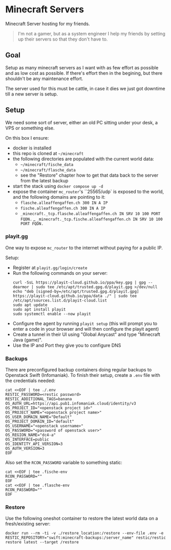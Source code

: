 # Minecraft Servers

Minecraft Server hosting for my friends.

> I'm not a gamer, but as a system engineer I help my friends by setting up their servers so that they don't have to.

## Goal

Setup as many minecraft servers as I want with as few effort as possible and as low cost as possible. If there's effort then in the begining, but there shouldn't be any maintenance effort.

The server used for this must be cattle, in case it dies we just got downtime till a new server is setup.

## Setup

We need some sort of server, either an old PC sitting under your desk, a VPS or something else.

On this box I ensure:
- docker is installed
- this repo is cloned at `~/minecraft`
- the following directories are populated with the current world data:
  - `~/minecraft/fische_data`
  - `~/minecraft/flasche_data`
  - see the "Restore" chapter how to get that data back to the server from the latest backup
- start the stack using `docker compose up -d`
- expose the container `mc_router`'s ``25565/udp` is exposed to the world, and the following domains are pointing to it:
  - `flasche.alleaffengaffen.ch 300 IN A IP`
  - `fische.alleaffengaffen.ch 300 IN A IP`
  - `_minecraft._tcp.flasche.alleaffengaffen.ch IN SRV 10 100 PORT FQDN.`
  _ `_minecraft._tcp.fische.alleaffengaffen.ch IN SRV 10 100 PORT FQDN.`

### playit.gg

One way to expose `mc_router` to the internet without paying for a public IP.

Setup:
- Register at `playit.gg/login/create`
- Run the following commands on your server:
  ```console
  curl -SsL https://playit-cloud.github.io/ppa/key.gpg | gpg --dearmor | sudo tee /etc/apt/trusted.gpg.d/playit.gpg >/dev/null
  echo "deb [signed-by=/etc/apt/trusted.gpg.d/playit.gpg] https://playit-cloud.github.io/ppa/data ./" | sudo tee /etc/apt/sources.list.d/playit-cloud.list
  sudo apt update
  sudo apt install playit
  sudo systemctl enable --now playit
  ```
- Configure the agent by running `playit setup` (this will prompt you to enter a code in your browser and will then configure the playit agent) 
- Create a tunnel in their UI using "Global Anycast" and type "Minecraft Java (game)".
- Use the IP and Port they give you to configure DNS

### Backups

There are preconfigured backup containers doing regular backups to Openstack Swift (Infomaniak). To finish their setup, create a `.env` file with the credentials needed:

```console
cat <<EOF | tee ./.env
RESTIC_PASSWORD=<restic password>
RESTIC_ADDITIONAL_TAGS=banana
OS_AUTH_URL=https://api.pub1.infomaniak.cloud/identity/v3
OS_PROJECT_ID="<openstack project id>"
OS_PROJECT_NAME="<openstack project name>"
OS_USER_DOMAIN_NAME="Default"
OS_PROJECT_DOMAIN_ID="default"
OS_USERNAME="<openstack username>"
OS_PASSWORD="<password of openstack user>"
OS_REGION_NAME="dc4-a"
OS_INTERFACE=public
OS_IDENTITY_API_VERSION=3
OS_AUTH_VERSION=3
EOF
```

Also set the `RCON_PASSWORD` variable to something static:

```console
cat <<EOF | tee .fische-env 
RCON_PASSWORD=""
EOF
cat <<EOF | tee .flasche-env 
RCON_PASSWORD=""
EOF
``` 

### Restore

Use the following oneshot container to restore the latest world data on a fresh/existing server:
```console
docker run --rm -ti -v ./restore_location:/restore --env-file .env -e RESTIC_REPOSITORY="swift:minecraft-backups:/server_name" restic/restic restore latest --target /restore
```
